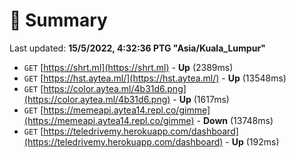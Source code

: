 # 📖 Summary
Last updated: **15/5/2022, 4:32:36 PTG "Asia/Kuala_Lumpur"**

- `GET` [https://shrt.ml](https://shrt.ml) - **Up** (2389ms)
- `GET` [https://hst.aytea.ml/](https://hst.aytea.ml/) - **Up** (13548ms)
- `GET` [https://color.aytea.ml/4b31d6.png](https://color.aytea.ml/4b31d6.png) - **Up** (1617ms)
- `GET` [https://memeapi.aytea14.repl.co/gimme](https://memeapi.aytea14.repl.co/gimme) - **Down** (13748ms)
- `GET` [https://teledrivemy.herokuapp.com/dashboard](https://teledrivemy.herokuapp.com/dashboard) - **Up** (192ms)
